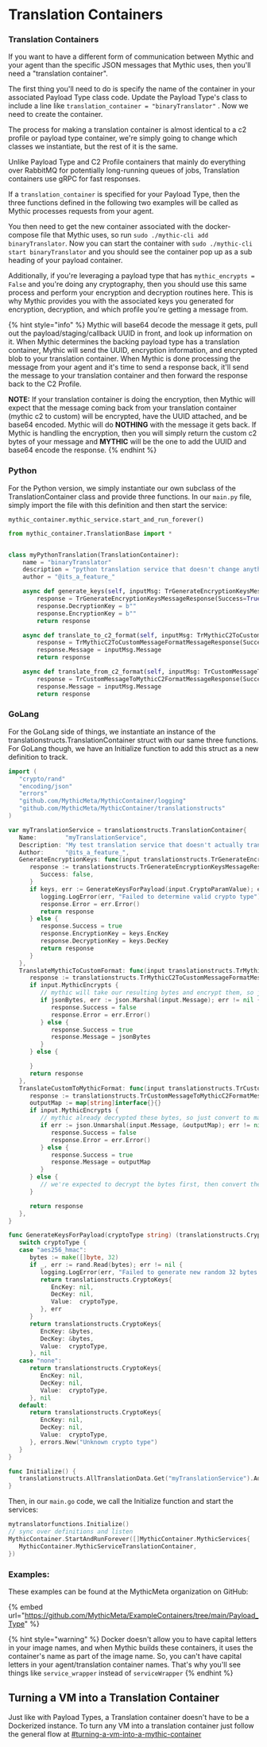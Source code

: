 # Translation Containers

### Translation Containers

If you want to have a different form of communication between Mythic and your agent than the specific JSON messages that Mythic uses, then you'll need a "translation container".&#x20;

The first thing you'll need to do is specify the name of the container in your associated Payload Type class code. Update the Payload Type's class to include a line like `translation_container = "binaryTranslator"` . Now we need to create the container.&#x20;

The process for making a translation container is almost identical to a c2 profile or payload type container, we're simply going to change which classes we instantiate, but the rest of it is the same.

Unlike Payload Type and C2 Profile containers that mainly do everything over RabbitMQ for potentially long-running queues of jobs, Translation containers use gRPC for fast responses.&#x20;

If a `translation_container` is specified for your Payload Type, then the three functions defined in the following two examples will be called as Mythic processes requests from your agent.

You then need to get the new container associated with the docker-compose file that Mythic uses, so run `sudo ./mythic-cli add binaryTranslator`. Now you can start the container with `sudo ./mythic-cli start binaryTranslator` and you should see the container pop up as a sub heading of your payload container.

Additionally, if you're leveraging a payload type that has `mythic_encrypts = False` and you're doing any cryptography, then you should use this same process and perform your encryption and decryption routines here. This is why Mythic provides you with the associated keys you generated for encryption, decryption, and which profile you're getting a message from.

{% hint style="info" %}
Mythic will base64 decode the message it gets, pull out the payload/staging/callback UUID in front, and look up information on it. When Mythic determines the backing payload type has a translation container, Mythic will send the UUID, encryption information, and encrypted blob to your translation container. When Mythic is done processing the message from your agent and it's time to send a response back, it'll send the message to your translation container and then forward the response back to the C2 Profile.&#x20;

**NOTE:** If your translation container is doing the encryption, then Mythic will expect that the message coming back from your translation container (mythic c2 to custom) will be encrypted, have the UUID attached, and be base64 encoded. Mythic will do **NOTHING** with the message it gets back. If Mythic is handling the encryption, then you will simply return the custom c2 bytes of your message and **MYTHIC** will be the one to add the UUID and base64 encode the response.
{% endhint %}

### Python

For the Python version, we simply instantiate our own subclass of the TranslationContainer class and provide three functions. In our `main.py` file, simply import the file with this definition and then start the service:&#x20;

```
mythic_container.mythic_service.start_and_run_forever()
```

```python
from mythic_container.TranslationBase import *


class myPythonTranslation(TranslationContainer):
    name = "binaryTranslator"
    description = "python translation service that doesn't change anything"
    author = "@its_a_feature_"

    async def generate_keys(self, inputMsg: TrGenerateEncryptionKeysMessage) -> TrGenerateEncryptionKeysMessageResponse:
        response = TrGenerateEncryptionKeysMessageResponse(Success=True)
        response.DecryptionKey = b""
        response.EncryptionKey = b""
        return response

    async def translate_to_c2_format(self, inputMsg: TrMythicC2ToCustomMessageFormatMessage) -> TrMythicC2ToCustomMessageFormatMessageResponse:
        response = TrMythicC2ToCustomMessageFormatMessageResponse(Success=True)
        response.Message = inputMsg.Message
        return response

    async def translate_from_c2_format(self, inputMsg: TrCustomMessageToMythicC2FormatMessage) -> TrCustomMessageToMythicC2FormatMessageResponse:
        response = TrCustomMessageToMythicC2FormatMessageResponse(Success=True)
        response.Message = inputMsg.Message
        return response
```

### GoLang

For the GoLang side of things, we instantiate an instance of the translationstructs.TranslationContainer struct with our same three functions. For GoLang though, we have an Initialize function to add this struct as a new definition to track.&#x20;

```go
import (
   "crypto/rand"
   "encoding/json"
   "errors"
   "github.com/MythicMeta/MythicContainer/logging"
   "github.com/MythicMeta/MythicContainer/translationstructs"
)

var myTranslationService = translationstructs.TranslationContainer{
   Name:        "myTranslationService",
   Description: "My test translation service that doesn't actually translate anything",
   Author:      "@its_a_feature_",
   GenerateEncryptionKeys: func(input translationstructs.TrGenerateEncryptionKeysMessage) translationstructs.TrGenerateEncryptionKeysMessageResponse {
      response := translationstructs.TrGenerateEncryptionKeysMessageResponse{
         Success: false,
      }
      if keys, err := GenerateKeysForPayload(input.CryptoParamValue); err != nil {
         logging.LogError(err, "Failed to determine valid crypto type")
         response.Error = err.Error()
         return response
      } else {
         response.Success = true
         response.EncryptionKey = keys.EncKey
         response.DecryptionKey = keys.DecKey
         return response
      }
   },
   TranslateMythicToCustomFormat: func(input translationstructs.TrMythicC2ToCustomMessageFormatMessage) translationstructs.TrMythicC2ToCustomMessageFormatMessageResponse {
      response := translationstructs.TrMythicC2ToCustomMessageFormatMessageResponse{}
      if input.MythicEncrypts {
         // mythic will take our resulting bytes and encrypt them, so just convert to bytes and return
         if jsonBytes, err := json.Marshal(input.Message); err != nil {
            response.Success = false
            response.Error = err.Error()
         } else {
            response.Success = true
            response.Message = jsonBytes
         }
      } else {

      }
      return response
   },
   TranslateCustomToMythicFormat: func(input translationstructs.TrCustomMessageToMythicC2FormatMessage) translationstructs.TrCustomMessageToMythicC2FormatMessageResponse {
      response := translationstructs.TrCustomMessageToMythicC2FormatMessageResponse{}
      outputMap := map[string]interface{}{}
      if input.MythicEncrypts {
         // mythic already decrypted these bytes, so just convert to map and return
         if err := json.Unmarshal(input.Message, &outputMap); err != nil {
            response.Success = false
            response.Error = err.Error()
         } else {
            response.Success = true
            response.Message = outputMap
         }
      } else {
         // we're expected to decrypt the bytes first, then convert them
      }

      return response
   },
}

func GenerateKeysForPayload(cryptoType string) (translationstructs.CryptoKeys, error) {
   switch cryptoType {
   case "aes256_hmac":
      bytes := make([]byte, 32)
      if _, err := rand.Read(bytes); err != nil {
         logging.LogError(err, "Failed to generate new random 32 bytes for aes256 key")
         return translationstructs.CryptoKeys{
            EncKey: nil,
            DecKey: nil,
            Value:  cryptoType,
         }, err
      }
      return translationstructs.CryptoKeys{
         EncKey: &bytes,
         DecKey: &bytes,
         Value:  cryptoType,
      }, nil
   case "none":
      return translationstructs.CryptoKeys{
         EncKey: nil,
         DecKey: nil,
         Value:  cryptoType,
      }, nil
   default:
      return translationstructs.CryptoKeys{
         EncKey: nil,
         DecKey: nil,
         Value:  cryptoType,
      }, errors.New("Unknown crypto type")
   }
}

func Initialize() {
   translationstructs.AllTranslationData.Get("myTranslationService").AddPayloadDefinition(myTranslationService)
}
```

Then, in our `main.go` code, we call the Initialize function and start the services:

```go
mytranslatorfunctions.Initialize()
// sync over definitions and listen
MythicContainer.StartAndRunForever([]MythicContainer.MythicServices{
   MythicContainer.MythicServiceTranslationContainer,
})
```

### Examples:

These examples can be found at the MythicMeta organization on GitHub:

{% embed url="https://github.com/MythicMeta/ExampleContainers/tree/main/Payload_Type" %}

{% hint style="warning" %}
Docker doesn't allow you to have capital letters in your image names, and when Mythic builds these containers, it uses the container's name as part of the image name. So, you can't have capital letters in your agent/translation container names. That's why you'll see things like `service_wrapper` instead of `serviceWrapper`
{% endhint %}

## Turning a VM into a Translation Container

Just like with Payload Types, a Translation container doesn't have to be a Dockerized instance. To turn any VM into a translation container just follow the general flow at [#turning-a-vm-into-a-mythic-container](./#turning-a-vm-into-a-mythic-container "mention")
